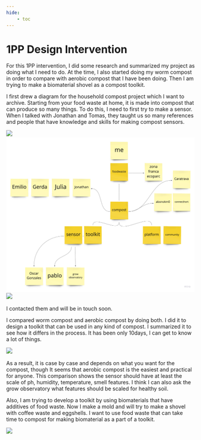 ```yaml
---
hide:
    - toc
---
```

**1PP Design Intervention**
===============


For this 1PP intervention, I did some research and summarized my project as doing what I need to do. At the time, I also started doing my worm compost in order to compare with aerobic compost that I have been doing. Then I am trying to make a biomaterial shovel as a compost toolkit.

I first drew a diagram for the household compost project which I want to archive.
Starting from your food waste at home, it is made into compost that can produce so many things.
To do this, I need to first try to make a sensor. When I talked with Jonathan and Tomas, they taught us so many references and people that have knowledge and skills for making compost sensors. 

![](../images/1pp/diagram.jpg)
![](../images/1pp/community.jpg)
![](../images/1pp/reference.jpg)

I contacted them and will be in touch soon.

I compared worm compost and aerobic compost by doing both. I did it to design a toolkit that can be used in any kind of compost.
I summarized it  to see how it differs in the process. It has been only 10days, I can get to know a lot of things. 

![](../images/1pp/compare.jpg)

As a result, it is case by case and depends on what you want for the compost, though It seems that aerobic compost is the easiest and practical for anyone.
This comparison shows the sensor should have at least the scale of ph, humidity, temperature, smell features. I think I can also ask the grow observatory what features should be scaled for healthy soil.

Also, I am trying to develop a toolkit by using biomaterials that have additives of food waste. Now I make a mold and will try to make a shovel with coffee waste and eggshells. I want to use food waste that can take time to compost for making biomaterial as a part of a toolkit.


![](../images/1pp/.jpg)


